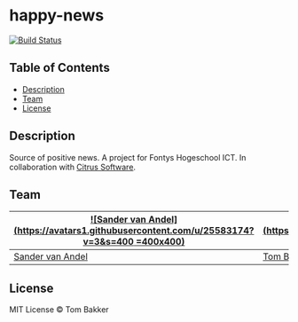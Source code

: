 # happy-news

[![Build Status](https://travis-ci.org/BakkerTom/happy-news.svg?branch=master)](https://travis-ci.org/BakkerTom/happy-news)

## Table of Contents
* [Description](#description)
* [Team](#team)
* [License](#license)

## Description

Source of positive news. A project for Fontys Hogeschool ICT. In collaboration with [Citrus Software](http://citrus.nl/).

## Team
[![Sander van Andel](https://avatars1.githubusercontent.com/u/25583174?v=3&s=400 =400x400)](https://github.com/SanderVanAndel) | [![Tom Bakker](https://avatars0.githubusercontent.com/u/1022998?v=3&s=400 =400x400)](https://github.com/BakkerTom) | [![Tobi van Bronswijk](https://avatars3.githubusercontent.com/u/20115031?v=3&s=400 =400x400)](https://github.com/sternold) | [![Sven Dubbeld](https://avatars1.githubusercontent.com/u/4523069?v=3&s=400 =400x400)](https://github.com/SvenDub) | [![Daan Tuller](https://avatars3.githubusercontent.com/u/15889244?v=3&s=400 =400x400)](https://github.com/DaanTul)
---|---|---|---|---
[Sander van Andel](https://github.com/SanderVanAndel) | [Tom Bakker](https://github.com/BakkerTom) | [Tobi van Bronswijk](https://github.com/sternold) | [Sven Dubbeld](https://github.com/SvenDub) | [Daan Tuller](https://github.com/DaanTul)


## License

MIT License © Tom Bakker